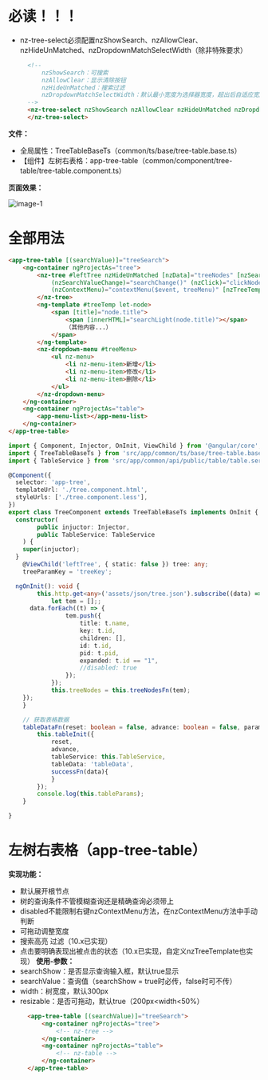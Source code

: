 # 必读！！！
- nz-tree-select必须配置nzShowSearch、nzAllowClear、nzHideUnMatched、nzDropdownMatchSelectWidth（除非特殊要求）
  ```html
	<!-- 
		nzShowSearch：可搜索
		nzAllowClear：显示清除按钮
		nzHideUnMatched：搜索过滤
		nzDropdownMatchSelectWidth：默认最小宽度为选择器宽度，超出后自适应宽度。  
	-->
	<nz-tree-select nzShowSearch nzAllowClear nzHideUnMatched nzDropdownMatchSelectWidth [nzNodes]="nodes" nzPlaceHolder="">
	</nz-tree-select>
	```

**文件：**
- 全局属性：TreeTableBaseTs（common/ts/base/tree-table.base.ts）
- 【组件】左树右表格：app-tree-table（common/component/tree-table/tree-table.component.ts）

**页面效果：**

![image-1](assets/md/imgs/tree-table.png)

# 全部用法
```html
<app-tree-table [(searchValue)]="treeSearch">
	<ng-container ngProjectAs="tree">
		<nz-tree #leftTree nzHideUnMatched [nzData]="treeNodes" [nzSearchValue]="treeSearch"
			(nzSearchValueChange)="searchChange()" (nzClick)="clickNodeFn($event, tableDataFn)"
			(nzContextMenu)="contextMenu($event, treeMenu)" [nzTreeTemplate]="treeTemp">
		</nz-tree>
		<ng-template #treeTemp let-node>
			<span [title]="node.title">
				<span [innerHTML]="searchLight(node.title)"></span>
				（其他内容...）
			</span>
		</ng-template>
		<nz-dropdown-menu #treeMenu>
			<ul nz-menu>
				<li nz-menu-item>新增</li>
				<li nz-menu-item>修改</li>
				<li nz-menu-item>删除</li>
			</ul>
		</nz-dropdown-menu>
	</ng-container>
	<ng-container ngProjectAs="table">
		<app-menu-list></app-menu-list>
	</ng-container>
</app-tree-table>
```
```typescript
import { Component, Injector, OnInit, ViewChild } from '@angular/core';
import { TreeTableBaseTs } from 'src/app/common/ts/base/tree-table.base';
import { TableService } from 'src/app/common/api/public/table/table.service';

@Component({
  selector: 'app-tree',
  templateUrl: './tree.component.html',
  styleUrls: ['./tree.component.less'],
})
export class TreeComponent extends TreeTableBaseTs implements OnInit {
  constructor(
		public injuctor: Injector,
		public TableService: TableService
	) {
    super(injuctor);
  }
	@ViewChild('leftTree', { static: false }) tree: any;
	treeParamKey = 'treeKey';

  ngOnInit(): void {
		this.http.get<any>('assets/json/tree.json').subscribe((data) => {
			let tem = [];;
      data.forEach((t) => {
				tem.push({
					title: t.name,
					key: t.id,
					children: [],
					id: t.id,
					pid: t.pid,
					expanded: t.id == "1",
					//disabled: true
				});
			});
			this.treeNodes = this.treeNodesFn(tem);
    });
	}

	// 获取表格数据
	tableDataFn(reset: boolean = false, advance: boolean = false, params?: Function) {
		this.tableInit({
			reset,
			advance,
			tableService: this.TableService,
			tableData: 'tableData',
			successFn(data){
			}
		});
		console.log(this.tableParams);
	}

}
```

# 左树右表格（app-tree-table）
**实现功能：**
- 默认展开根节点
- 树的查询条件不管模糊查询还是精确查询必须带上
- disabled不能限制右键nzContextMenu方法，在nzContextMenu方法中手动判断
- 可拖动调整宽度
- 搜索高亮 过滤（10.x已实现）
- 点击要明确表现出被点击的状态（10.x已实现，自定义nzTreeTemplate也实现）
**使用-参数：**
- searchShow：是否显示查询输入框，默认true显示
- searchValue：查询值（searchShow = true时必传，false时可不传）
- width：树宽度，默认300px
- resizable：是否可拖动，默认true（200px<width<50%）
  ```html
	<app-tree-table [(searchValue)]="treeSearch">
		<ng-container ngProjectAs="tree">
			<!-- nz-tree -->
		</ng-container>
		<ng-container ngProjectAs="table">
			<!-- nz-table -->
		</ng-container>
	</app-tree-table>
	```
